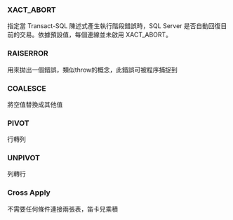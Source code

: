 <h3>XACT_ABORT</h3>
<p>指定當 Transact-SQL 陳述式產生執行階段錯誤時，SQL Server 是否自動回復目前的交易。依據預設值，每個連線並未啟用 XACT_ABORT。</p>
<h3>RAISERROR</h3>
<p>用來拋出一個錯誤，類似throw的概念，此錯誤可被程序捕捉到</p>
<h3>COALESCE</h3>
<p>將空值替換成其他值</p>
<h3>PIVOT</h3>
<p>行轉列</p>
<h3>UNPIVOT</h3>
<p>列轉行</p>
<h3>Cross Apply</h3>
<p>不需要任何條件連接兩張表，笛卡兒乘積</p>
